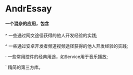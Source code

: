 # AndrEssay

#### 一个混杂的应用，包含

^ 一些通过网文途径获得的他人开发经验的实践;

^ 一些通过安卓开发者频道视频途径获得的他人开发经验的实践;

· 一些常用控件的经典用途，如Service用于音乐播放;

` 精简的第三方库。
